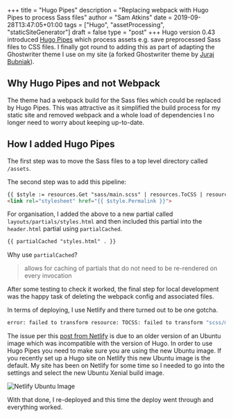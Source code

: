 +++
title = "Hugo Pipes"
description = "Replacing webpack with Hugo Pipes to process Sass files"
author = "Sam Atkins"
date = 2019-09-28T13:47:05+01:00
tags = ["Hugo", "assetProcessing", "staticSiteGenerator"]
draft = false
type = "post"
+++
Hugo version 0.43 introduced [Hugo Pipes]([https://gohugo.io/hugo-pipes/introduction/](https://gohugo.io/hugo-pipes/introduction/)) which process assets e.g. save preprocessed Sass files to CSS files. I finally got round to adding this as part of adapting the Ghostwriter theme I use on my site (a forked Ghostwriter theme by [Juraj Bubniak]([https://github.com/jbub/ghostwriter](https://github.com/jbub/ghostwriter))).

## Why Hugo Pipes and not Webpack

The theme had a webpack build for the Sass files which could be replaced by Hugo Pipes. This was attractive as it simplified the build process for my static site and removed webpack and a whole load of dependencies I no longer need to worry about keeping up-to-date.

## How I added Hugo Pipes

The first step was to move the Sass files to a top level directory called `/assets`.

The second step was to add this pipeline:

```html
{{ $style := resources.Get "sass/main.scss" | resources.ToCSS | resources.Minify | resources.Fingerprint }}
<link rel="stylesheet" href="{{ $style.Permalink }}">
```

For organisation, I added the above to a new partial called `layouts/partials/styles.html` and then included this partial into the `header.html` partial using `partialCached`.

```html
{{ partialCached "styles.html" . }}
```

Why use `partialCached`?

> allows for caching of partials that do not need to be re-rendered on every invocation

After some testing to check it worked, the final step for local development was the happy task of deleting the webpack config and associated files.

In terms of deploying, I use Netlify and there turned out to be one gotcha.

```bash
error: failed to transform resource: TOCSS: failed to transform "scss/main.scss" (text/x-scss): this feature is not available in your current Hugo version
```

The issue per this [post from Netlify](https://www.netlify.com/blog/2019/03/14/a-more-flexible-build-architecture-with-updated-linux/) is due to an older version of an Ubuntu image which was incompatible with the version of Hugo. In order to use Hugo Pipes you need to make sure you are using the new Ubuntu image. If you recently set up a Hugo site on Netlify this new Ubuntu image is the default. My site has been on Netlify for some time so I needed to go into the settings and select the new Ubuntu Xenial build image.

![Netlify Ubuntu Image](/images/netlify_build_image.png)

With that done, I re-deployed and this time the deploy went through and everything worked.
